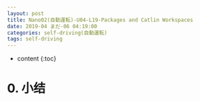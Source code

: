 ```yaml
---
layout: post
title: Nano02(自動運転)-U04-L19-Packages and Catlin Workspaces
date: 2019-04 まだ-06 04:19:00
categories: self-driving(自動運転)
tags: self-driving
---
```

* content
{:toc}

# 0. 小结